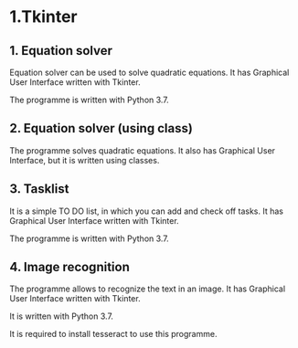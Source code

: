 # 1.Tkinter
## 1. Equation solver
Equation solver can be used to solve quadratic equations. It has Graphical User Interface written with Tkinter.

The programme is written with Python 3.7.
## 2. Equation solver (using class)
The programme solves quadratic equations. It also has Graphical User Interface, but it is written using classes.
## 3. Tasklist
It is a simple TO DO list, in which you can add and check off tasks. It has Graphical User Interface written with Tkinter.

The programme is written with Python 3.7.
## 4. Image recognition
The programme allows to recognize the text in an image. It has Graphical User Interface written with Tkinter.

It is written with Python 3.7.

It is required to install tesseract to use this programme.

